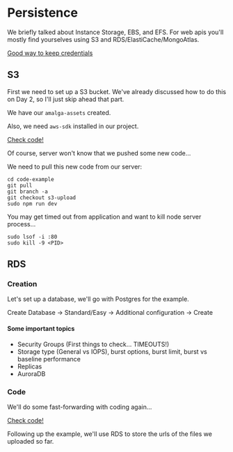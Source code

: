 # Persistence

We briefly talked about Instance Storage, EBS, and EFS. For web apis you'll mostly find yourselves using S3 and RDS/ElastiCache/MongoAtlas.

[Good way to keep credentials](https://docs.aws.amazon.com/sdk-for-javascript/v2/developer-guide/loading-node-credentials-shared.html)

## S3

First we need to set up a S3 bucket. We've already discussed how to do this on Day 2, so I'll just skip ahead that part.

We have our `amalga-assets` created.

Also, we need `aws-sdk` installed in our project.

[Check code!](https://github.com/herrera-ignacio/code-example/tree/s3-upload)

Of course, server won't know that we pushed some new code...

We need to pull this new code from our server:

```
cd code-example
git pull
git branch -a
git checkout s3-upload
sudo npm run dev
```

You may get timed out from application and want to kill node server process...

```
sudo lsof -i :80
sudo kill -9 <PID>
```

## RDS

### Creation

Let's set up a database, we'll go with Postgres for the example.

Create Database -> Standard/Easy -> Additional configuration -> Create

#### Some important topics

* Security Groups (First things to check... TIMEOUTS!)
* Storage type (General vs IOPS), burst options, burst limit, burst vs baseline performance
* Replicas
* AuroraDB

### Code

We'll do some fast-forwarding with coding again...

[Check code!](https://github.com/herrera-ignacio/code-example/tree/database)

Following up the example, we'll use RDS to store the urls of the files we uploaded so far.

